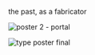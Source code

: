 the past, as a fabricator

![poster 2 - portal](https://user-images.githubusercontent.com/94196366/166559672-ea03e666-07e1-44c9-92c8-c04f20919fe5.png)

![type poster final](https://user-images.githubusercontent.com/94196366/166559681-1608ed43-2841-4288-adff-38b7ad840ad8.png)
